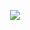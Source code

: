 <p align="center">
  <a href="https://bartigorfs.pro">
    <img src="https://skillicons.dev/icons?i=python,js,ts,angular,nest,express,nodejs,sass,git,linux,postgres,mongodb,cs&perline=13&theme=light" />
  </a>
</p>

